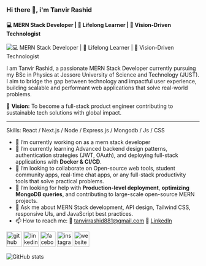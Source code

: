 ### Hi there 👋, i'm Tanvir Rashid
#### 💻 MERN Stack Developer | 🚀 Lifelong Learner | 🎯 Vision-Driven Technologist
![💻 MERN Stack Developer | 🚀 Lifelong Learner | 🎯 Vision-Driven Technologist](https://i.ibb.co.com/DHnjF7ht/Screenshot-from-2025-05-02-00-55-27.png)

I am Tanvir Rashid, a passionate MERN Stack Developer currently pursuing my BSc in Physics at Jessore University of Science and Technology (JUST). I aim to bridge the gap between technology and impactful user experience, building scalable and performant web applications that solve real-world problems. 

🧠 **Vision:** To become a full-stack product engineer contributing to sustainable tech solutions with global impact.

---

Skills: React / Next.js / Node / Express.js / Mongodb / Js / CSS

- 🔭 I’m currently working on as a mern stack developer 
- 🌱 I’m currently learning   Advanced backend design patterns, authentication strategies (JWT, OAuth), and deploying full-stack applications with **Docker & CI/CD**. 
- 👯 I’m looking to collaborate on  Open-source web tools, student community apps, real-time chat apps, or any full-stack productivity tools that solve practical problems. 
- 🤔 I’m looking for help with **Production-level deployment**, **optimizing MongoDB queries**, and contributing to large-scale open-source MERN projects. 
- 💬 Ask me about MERN Stack development, API design, Tailwind CSS, responsive UIs, and JavaScript best practices. 
- 📫 How to reach me:   📧 [tanvirrashid881@gmail.com](mailto:tanvirrashid881@gmail.com)     💼 [LinkedIn](https://www.linkedin.com/in/tanvirrashid881) 


[<img src='https://cdn.jsdelivr.net/npm/simple-icons@3.0.1/icons/github.svg' alt='github' height='40'>](https://github.com/MohammadTanvir881)  [<img src='https://cdn.jsdelivr.net/npm/simple-icons@3.0.1/icons/linkedin.svg' alt='linkedin' height='40'>](https://www.linkedin.com/in/tanvirrashid881/)  [<img src='https://cdn.jsdelivr.net/npm/simple-icons@3.0.1/icons/facebook.svg' alt='facebook' height='40'>](https://www.facebook.com/mohammad.tanvir.114)  [<img src='https://cdn.jsdelivr.net/npm/simple-icons@3.0.1/icons/instagram.svg' alt='instagram' height='40'>](https://www.instagram.com/mohammadtanvirfardin/)  [<img src='https://cdn.jsdelivr.net/npm/simple-icons@3.0.1/icons/icloud.svg' alt='website' height='40'>](https://new-portfolio-sage-three.vercel.app/)  

![GitHub stats](https://github-readme-stats.vercel.app/api?username=MohammadTanvir881&show_icons=true)  

